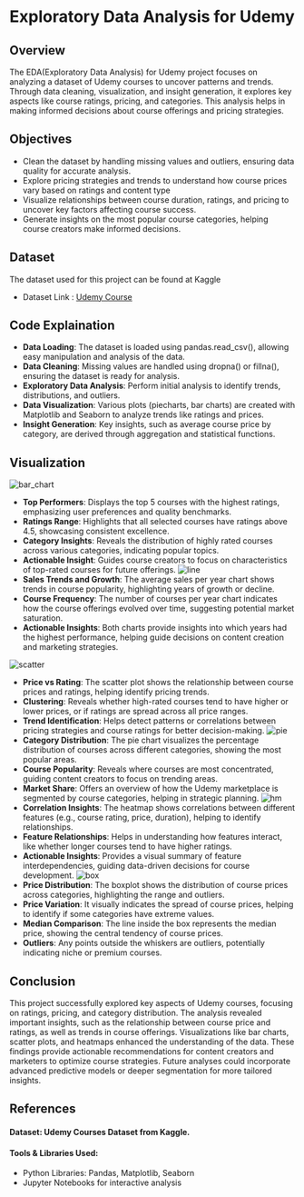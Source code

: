 
# Exploratory Data Analysis for Udemy
## Overview
The EDA(Exploratory Data Analysis) for Udemy project focuses on analyzing a dataset of Udemy courses to uncover patterns and trends. Through data cleaning, visualization, and insight generation, it explores key aspects like course ratings, pricing, and categories. This analysis helps in making informed decisions about course offerings and pricing strategies.
## Objectives
- Clean the dataset by handling missing values and outliers, ensuring data quality for accurate analysis.
- Explore pricing strategies and trends to understand how course prices vary based on ratings and content type
- Visualize relationships between course duration, ratings, and pricing to uncover key factors affecting course success.
- Generate insights on the most popular course categories, helping course creators make informed decisions.
## Dataset
The dataset used for this project can be found at Kaggle
- Dataset Link : [Udemy Course](https://www.kaggle.com/datasets/refiaozturk/udemy-courses-dataset)
## Code Explaination
- **Data Loading**: The dataset is loaded using pandas.read_csv(), allowing easy manipulation and analysis of the data.
- **Data Cleaning**: Missing values are handled using dropna() or fillna(), ensuring the dataset is ready for analysis.
- **Exploratory Data Analysis**: Perform initial analysis to identify trends, distributions, and outliers.
- **Data Visualization**: Various plots (piecharts, bar charts) are created with Matplotlib and Seaborn to analyze trends like ratings and prices.
- **Insight Generation**: Key insights, such as average course price by category, are derived through aggregation and statistical functions.
## Visualization
![bar_chart](https://github.com/user-attachments/assets/4b1f68b5-9d75-4e79-885b-47e14c218188)
- **Top Performers**: Displays the top 5 courses with the highest ratings, emphasizing user preferences and quality benchmarks.
- **Ratings Range**: Highlights that all selected courses have ratings above 4.5, showcasing consistent excellence.
- **Category Insights**: Reveals the distribution of highly rated courses across various categories, indicating popular topics.
- **Actionable Insight**: Guides course creators to focus on characteristics of top-rated courses for future offerings.
![line](https://github.com/user-attachments/assets/1a17963f-6b8e-4231-a764-265dbbe7776e)
- **Sales Trends and Growth**: The average sales per year chart shows trends in course popularity, highlighting years of growth or decline.
- **Course Frequency**: The number of courses per year chart indicates how the course offerings evolved over time, suggesting potential market saturation.
- **Actionable Insights**: Both charts provide insights into which years had the highest performance, helping guide decisions on content creation and marketing strategies.
  
![scatter](https://github.com/user-attachments/assets/463218f2-8a0b-409f-a421-8a4b5d87e2ec)
- **Price vs Rating**: The scatter plot shows the relationship between course prices and ratings, helping identify pricing trends.
- **Clustering**: Reveals whether high-rated courses tend to have higher or lower prices, or if ratings are spread across all price ranges.
- **Trend Identification**: Helps detect patterns or correlations between pricing strategies and course ratings for better decision-making.
![pie](https://github.com/user-attachments/assets/5888bd0c-3397-4270-a4a4-281551e3b3a7)
- **Category Distribution**: The pie chart visualizes the percentage distribution of courses across different categories, showing the most popular areas.
- **Course Popularity**: Reveals where courses are most concentrated, guiding content creators to focus on trending areas.
- **Market Share**: Offers an overview of how the Udemy marketplace is segmented by course categories, helping in strategic planning.
![hm](https://github.com/user-attachments/assets/9fec2fdc-aa34-4abe-801d-b5d0e00982f5)
- **Correlation Insights**: The heatmap shows correlations between different features (e.g., course rating, price, duration), helping to identify relationships.
- **Feature Relationships**: Helps in understanding how features interact, like whether longer courses tend to have higher ratings.
- **Actionable Insights**: Provides a visual summary of feature interdependencies, guiding data-driven decisions for course development.
![box](https://github.com/user-attachments/assets/2fc00412-7345-448b-b84e-866548fe84ee)
- **Price Distribution**: The boxplot shows the distribution of course prices across categories, highlighting the range and outliers.
- **Price Variation**: It visually indicates the spread of course prices, helping to identify if some categories have extreme values.
- **Median Comparison**: The line inside the box represents the median price, showing the central tendency of course prices.
- **Outliers**: Any points outside the whiskers are outliers, potentially indicating niche or premium courses.
## Conclusion
This project successfully explored key aspects of Udemy courses, focusing on ratings, pricing, and category distribution. The analysis revealed important insights, such as the relationship between course price and ratings, as well as trends in course offerings. Visualizations like bar charts, scatter plots, and heatmaps enhanced the understanding of the data. These findings provide actionable recommendations for content creators and marketers to optimize course strategies. Future analyses could incorporate advanced predictive models or deeper segmentation for more tailored insights.
## References
#### **Dataset**: Udemy Courses Dataset from Kaggle.
#### Tools & Libraries Used:
- Python Libraries: Pandas, Matplotlib, Seaborn
- Jupyter Notebooks for interactive analysis
  

